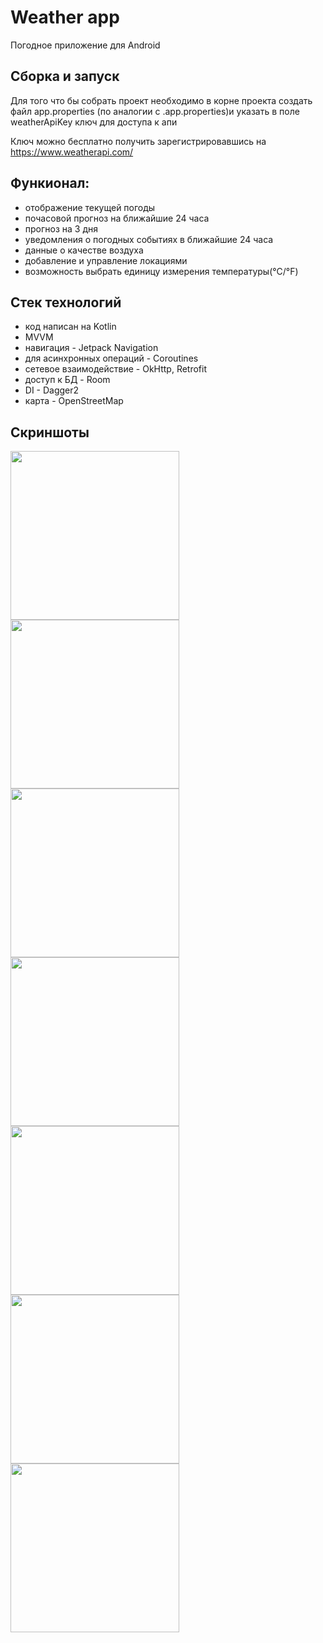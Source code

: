 # Weather app
Погодное приложение для Android

## Сборка и запуск
Для того что бы собрать проект необходимо в корне проекта создать файл app.properties (по аналогии с .app.properties)и указать в поле weatherApiKey ключ для доступа к апи

Ключ можно бесплатно получить зарегистрировавшись на https://www.weatherapi.com/

## Функионал:
* отображение текущей погоды
* почасовой прогноз на ближайшие 24 часа
* прогноз на 3 дня
* уведомления о погодных событиях в ближайшие 24 часа
* данные о качестве воздуха
* добавление и управление локациями
* возможность выбрать единицу измерения температуры(°С/°F)

## Стек технологий
* код написан на Kotlin
* MVVM
* навигация - Jetpack Navigation  
* для асинхронных операций - Coroutines
* сетевое взаимодействие - OkHttp, Retrofit
* доступ к БД - Room
* DI - Dagger2
* карта - OpenStreetMap

## Скриншоты
<img src="screenshots/home_night.jpg" width="270"> <img src="screenshots/home_day.jpg" width="270">
<img src="screenshots/manage_locations.jpg" width="270"> <img src="screenshots/manage_locations2.jpg" width="270"> 
<img src="screenshots/add_location.jpg" width="270"> <img src="screenshots/add_location_map.jpg" width="270">
<img src="screenshots/settings.jpg" width="270"> 
